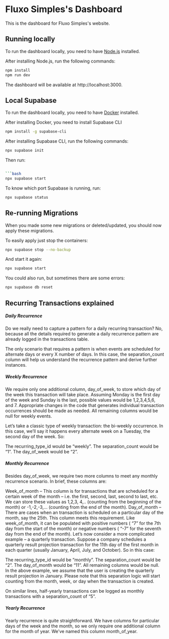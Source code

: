 # Fluxo Simples's Dashboard

This is the dashboard for Fluxo Simples's website.

## Running locally

To run the dashboard locally, you need to have [Node.js](https://nodejs.org/en/) installed.

After installing Node.js, run the following commands:

```bash
npm install
npm run dev
```

The dashboard will be available at http://localhost:3000.

## Local Supabase

To run the dashboard locally, you need to have [Docker](https://www.docker.com/) installed.

After installing Docker, you need to install Supabase CLI

```bash
npm install -g supabase-cli
```

After installing Supabase CLI, run the following commands:

```bash
npx supabase init
```

Then run:

````bash

```bash
npx supabase start
````

To know which port Supabase is running, run:

```bash
npx supabase status
```

## Re-running Migrations

When you made some new migrations or deleted/updated, you should now apply these migrations.

To easily apply just stop the containers:

```bash
npx supabase stop --no-backup
```

And start it again:

```bash
npx supabase start
```

You could also run, but sometimes there are some errors:

```bash
npx supabase db reset
```

## Recurring Transactions explained

##### Daily Recurrence

Do we really need to capture a pattern for a daily recurring transaction? No, because all the details required to generate a daily recurrence pattern are already logged in the transactions table.

The only scenario that requires a pattern is when events are scheduled for alternate days or every X number of days. In this case, the separation_count column will help us understand the recurrence pattern and derive further instances.

##### Weekly Recurrence

We require only one additional column, day_of_week, to store which day of the week this transaction will take place. Assuming Monday is the first day of the week and Sunday is the last, possible values would be 1,2,3,4,5,6, and 7. Appropriate changes in the code that generates individual transaction occurrences should be made as needed. All remaining columns would be null for weekly events.

Let’s take a classic type of weekly transaction: the bi-weekly occurrence. In this case, we’ll say it happens every alternate week on a Tuesday, the second day of the week. So:

The recurring_type_id would be “weekly”.
The separation_count would be “1”.
The day_of_week would be “2”.

##### Monthly Recurrence

Besides day_of_week, we require two more columns to meet any monthly recurrence scenario. In brief, these columns are:

Week_of_month – This column is for transactions that are scheduled for a certain week of the month – i.e. the first, second, last, second to last, etc. We can store these values as 1,2,3, 4,.. (counting from the beginning of the month) or -1,-2,-3,... (counting from the end of the month).
Day_of_month – There are cases when an transaction is scheduled on a particular day of the month, say the 25th. This column meets this requirement. Like week_of_month, it can be populated with positive numbers ( “7” for the 7th day from the start of the month) or negative numbers ( “-7” for the seventh day from the end of the month).
Let’s now consider a more complicated example – a quarterly transaction. Suppose a company schedules a quarterly result projection transaction for the 11th day of the first month in each quarter (usually January, April, July, and October). So in this case:

The recurring_type_id would be “monthly”.
The separation_count would be “2”.
The day_of_month would be “11”.
All remaining columns would be null.
In the above example, we assume that the user is creating the quarterly result projection in January. Please note that this separation logic will start counting from the month, week, or day when the transaction is created.

On similar lines, half-yearly transactions can be logged as monthly transactions with a separation_count of “5”.

##### Yearly Recurrence

Yearly recurrence is quite straightforward. We have columns for particular days of the week and the month, so we only require one additional column for the month of year. We’ve named this column month_of_year.
